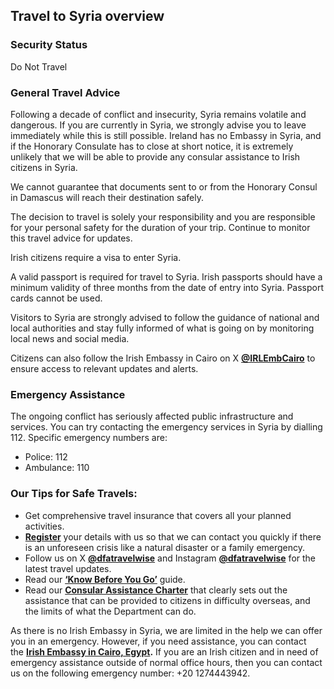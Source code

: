 ## Travel to Syria overview

### **Security Status**

Do Not Travel

### **General Travel Advice**

Following a decade of conflict and insecurity, Syria remains volatile and dangerous. If you are currently in Syria, we strongly advise you to leave immediately while this is still possible. Ireland has no Embassy in Syria, and if the Honorary Consulate has to close at short notice, it is extremely unlikely that we will be able to provide any consular assistance to Irish citizens in Syria.

We cannot guarantee that documents sent to or from the Honorary Consul in Damascus will reach their destination safely.

The decision to travel is solely your responsibility and you are responsible for your personal safety for the duration of your trip. Continue to monitor this travel advice for updates.

Irish citizens require a visa to enter Syria.

A valid passport is required for travel to Syria. Irish passports should have a minimum validity of three months from the date of entry into Syria. Passport cards cannot be used.

Visitors to Syria are strongly advised to follow the guidance of national and local authorities and stay fully informed of what is going on by monitoring local news and social media.

Citizens can also follow the Irish Embassy in Cairo on X [**@IRLEmbCairo**](https://twitter.com/IRLEmbCairo) to ensure access to relevant updates and alerts.

### **Emergency Assistance**

The ongoing conflict has seriously affected public infrastructure and services. You can try contacting the emergency services in Syria by dialling 112. Specific emergency numbers are:

* Police: 112
* Ambulance: 110

### **Our Tips for Safe Travels:**

* Get comprehensive travel insurance that covers all your planned activities.
* [**Register**](/en/dfa/overseas-travel/citizens-registration/) your details with us so that we can contact you quickly if there is an unforeseen crisis like a natural disaster or a family emergency.
* Follow us on X [**@dfatravelwise**](https://www.twitter.com/DFATravelWise) and Instagram [**@dfatravelwise**](https://www.instagram.com/dfatravelwise/) for the latest travel updates.
* Read our [**‘Know Before You Go’**](/en/dfa/overseas-travel/know-before-you-go-/) guide.
* Read our [**Consular Assistance Charter**](https://www.ireland.ie/en/dfa/overseas-travel/assistance-abroad/consular-assistance-charter/) that clearly sets out the assistance that can be provided to citizens in difficulty overseas, and the limits of what the Department can do.

As there is no Irish Embassy in Syria, we are limited in the help we can offer you in an emergency. However, if you need assistance, you can contact the [**Irish Embassy in Cairo, Egypt**](/en/egypt/cairo/)**.** If you are an Irish citizen and in need of emergency assistance outside of normal office hours, then you can contact us on the following emergency number: +20 1274443942.